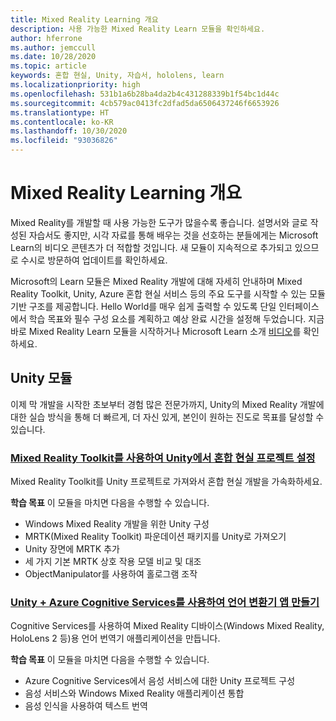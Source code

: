 ```yaml
---
title: Mixed Reality Learning 개요
description: 사용 가능한 Mixed Reality Learn 모듈을 확인하세요.
author: hferrone
ms.author: jemccull
ms.date: 10/28/2020
ms.topic: article
keywords: 혼합 현실, Unity, 자습서, hololens, learn
ms.localizationpriority: high
ms.openlocfilehash: 531b1a6b28ba4da2b4c431288339b1f54bc1d44c
ms.sourcegitcommit: 4cb579ac0413fc2dfad5da6506437246f6653926
ms.translationtype: HT
ms.contentlocale: ko-KR
ms.lasthandoff: 10/30/2020
ms.locfileid: "93036826"
---
```

# <a name="mixed-reality-learning-overview"></a>Mixed Reality Learning 개요

Mixed Reality를 개발할 때 사용 가능한 도구가 많을수록 좋습니다. 설명서와 글로 작성된 자습서도 좋지만, 시각 자료를 통해 배우는 것을 선호하는 분들에게는 Microsoft Learn의 비디오 콘텐츠가 더 적합할 것입니다. 새 모듈이 지속적으로 추가되고 있으므로 수시로 방문하여 업데이트를 확인하세요.

Microsoft의 Learn 모듈은 Mixed Reality 개발에 대해 자세히 안내하며 Mixed Reality Toolkit, Unity, Azure 혼합 현실 서비스 등의 주요 도구를 시작할 수 있는 모듈 기반 구조를 제공합니다. Hello World를 매우 쉽게 출력할 수 있도록 단일 인터페이스에서 학습 목표와 필수 구성 요소를 계획하고 예상 완료 시간을 설정해 두었습니다. 지금 바로 Mixed Reality Learn 모듈을 시작하거나 Microsoft Learn 소개 [비디오](https://channel9.msdn.com/Blogs/One-Dev-Minute/What-is-Microsoft-Learn)를 확인하세요.

## <a name="unity-modules"></a>Unity 모듈

이제 막 개발을 시작한 초보부터 경험 많은 전문가까지, Unity의 Mixed Reality 개발에 대한 실습 방식을 통해 더 빠르게, 더 자신 있게, 본인이 원하는 진도로 목표를 달성할 수 있습니다.

### <a name="set-up-a-mixed-reality-project-in-unity-with-the-mixed-reality-toolkit"></a>[Mixed Reality Toolkit를 사용하여 Unity에서 혼합 현실 프로젝트 설정](https://docs.microsoft.com/learn/modules/mixed-reality-toolkit-project-unity/)

Mixed Reality Toolkit를 Unity 프로젝트로 가져와서 혼합 현실 개발을 가속화하세요.

**학습 목표** 이 모듈을 마치면 다음을 수행할 수 있습니다.

* Windows Mixed Reality 개발을 위한 Unity 구성
* MRTK(Mixed Reality Toolkit) 파운데이션 패키지를 Unity로 가져오기
* Unity 장면에 MRTK 추가
* 세 가지 기본 MRTK 상호 작용 모델 비교 및 대조
* ObjectManipulator를 사용하여 홀로그램 조작

### <a name="create-a-language-translator-app-with-unity--azure-cognitive-services"></a>[Unity + Azure Cognitive Services를 사용하여 언어 변환기 앱 만들기](https://docs.microsoft.com/learn/modules/create-language-translator-mixed-reality-application-unity-azure-cognitive-services/)

Cognitive Services를 사용하여 Mixed Reality 디바이스(Windows Mixed Reality, HoloLens 2 등)용 언어 번역기 애플리케이션을 만듭니다.

**학습 목표** 이 모듈을 마치면 다음을 수행할 수 있습니다.

* Azure Cognitive Services에서 음성 서비스에 대한 Unity 프로젝트 구성
* 음성 서비스와 Windows Mixed Reality 애플리케이션 통합
* 음성 인식을 사용하여 텍스트 번역